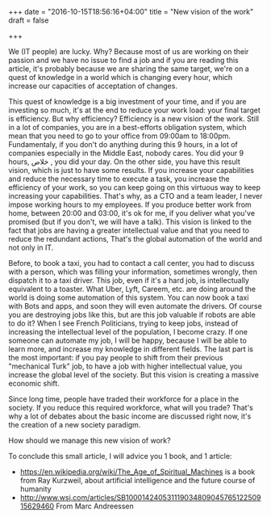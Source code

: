 +++
date = "2016-10-15T18:56:16+04:00"
title = "New vision of the work"
draft = false

+++

We (IT people) are lucky. Why? Because most of us are working on their passion and we have no issue to find a job and if you are reading this article, it's probably because we are sharing the same target, we're on a quest of knowledge in a world which is changing every hour, which increase our capacities of acceptation of changes.

This quest of knowledge is a big investment of your time, and if you are investing so much, it's at the end to reduce your work load: your final target is efficiency. But why efficiency? Efficiency is a new vision of the work. Still in a lot of companies, you are in a best-efforts obligation system, which mean that you need to go to your office from 09:00am to 18:00pm. Fundamentaly, if you don't do anything during this 9 hours, in a lot of companies especially in the Middle East, nobody cares. You did your 9 hours, خلاص , you did your day. On the other side, you have this result vision, which is just to have some results. If you increase your capabilities and reduce the necessary time to execute a task, you increase the efficiency of your work, so you can keep going on this virtuous way to keep increasing your capabilities. That's why, as a CTO and a team leader, I never impose working hours to my employees. If you produce better work from home, between 20:00 and 03:00, it's ok for me, if you deliver what you've promised (but if you don't, we will have a talk). This vision is linked to the fact that jobs are having a greater intellectual value and that you need to reduce the redundant actions, That's the global automation of the world and not only in IT.

Before, to book a taxi, you had to contact a call center, you had to discuss with a person, which was filling your information, sometimes wrongly, then dispatch it to a taxi driver. This job, even if it's a hard job, is intellectually equivalent to a toaster. What Uber, Lyft, Careem, etc. are doing around the world is doing some automation of this system. You can now book a taxi with Bots and apps, and soon they will even automate the drivers. Of course you are destroying jobs like this, but are this job valuable if robots are able to do it? When I see French Politicians, trying to keep jobs, instead of increasing the intellectual level of the population, I become crazy. If one someone can automate my job, I will be happy, because I will be able to learn more, and increase my knowledge in different fields. The last part is the most important: if you pay people to shift from their previous "mechanical Turk" job, to have a job with higher intellectual value, you increase the global level of the society. But this vision is creating a massive economic shift.

Since long time, people have traded their workforce for a place in the society. If you reduce this required workforce, what will you trade? That's why a lot of debates about the basic income are discussed right now, it's the creation of a new society paradigm.

How should we manage this new vision of work?

To conclude this small article, I will advice you 1 book, and 1 article:

* https://en.wikipedia.org/wiki/The_Age_of_Spiritual_Machines is a book from Ray Kurzweil, about artificial intelligence and the future course of humanity
* http://www.wsj.com/articles/SB10001424053111903480904576512250915629460 From Marc Andreessen

